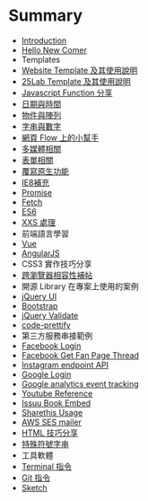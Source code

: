 # Summary

* [Introduction](README.md)
* [Hello New Comer](newcomer.md)
* Templates
 * [Website Template 及其使用說明](template/website.md)
 * [25Lab Template 及其使用說明](template/25lab.md)
* [Javascript Function 分享](javascript/usage.md)
 * [日期與時間](javascript/datetime.md)
 * [物件與陣列](javascript/arrayobj.md)
 * [字串與數字](javascript/strnumber.md)
 * [網頁 Flow 上的小幫手](javascript/ui.md)
 * [多媒體相關](javascript/media.md)
 * [表單相關](javascript/form.md)
 * [覆寫原生功能](javascript/overwrite.md)
 * [IE8補充](javascript/ie8.md)
 * [Promise](javascript/promise.md)
 * [Fetch](javascript/fetch.md)
 * [ES6](javascript/es6.md)
 * [XXS 處理](javascript/xxs.md)
* 前端語言學習
 * [Vue](language/vue.md)
 * [AngularJS](language/angular.md)
* CSS3 實作技巧分享
 * [跨瀏覽器相容性補帖](css3/browser.md)
* 開源 Library 在專案上使用的案例
 * [jQuery UI](lib/jqueryui.md)
 * [Bootstrap](lib/bootstrap.md)
 * [jQuery Validate](lib/validation.md)
 * [code-prettify](lib/prettify.md)
* 第三方服務串接範例
 * [Facebook Login](thirdpty/facebooklogin.md)
 * [Facebook Get Fan Page Thread](thirdpty/facebookfanpage.md)
 * [Instagram endpoint API](thirdpty/instagram.md)
 * [Google Login](thirdpty/googlelogin.md)
 * [Google analytics event tracking](thirdpty/gaevent.md)
 * [Youtube Reference](thirdpty/youtube.md)
 * [Issuu Book Embed](thirdpty/issuu.md)
 * [Sharethis Usage](thirdpty/sharethis.md)
 * [AWS SES mailer](thirdpty/awsses.md)
* [HTML 技巧分享](html/usage.md)
 * [特殊符號字串](html/symbol.md)
* 工具軟體
 * [Terminal 指令](tool/terminal.md)
 * [Git 指令](tool/git.md)
 * [Sketch](tool/sketch.md)


